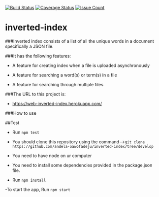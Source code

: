 [![Build Status](https://travis-ci.org/andela-oawofadeju/inverted-index.svg?branch=master)](https://travis-ci.org/andela-oawofadeju/inverted-index)
[![Coverage Status](https://coveralls.io/repos/github/andela-oawofadeju/inverted-index/badge.svg?branch=master)](https://coveralls.io/github/andela-oawofadeju/inverted-index?branch=master)
[![Issue Count](https://codeclimate.com/github/andela-oawofadeju/inverted-index/badges/issue_count.svg)](https://codeclimate.com/github/andela-oawofadeju/inverted-index)
# inverted-index

###Inverted index consists of a list of all the unique words in a document specifically a JSON file.


###It has the following features:

- A feature for creating index when a file is uploaded asynchronously

- A feature for searching a word(s) or term(s) in a file

- A feature for searching through multiple files

###The URL to this project is:

- https://web-inverted-index.herokuapp.com/

###How to use


##Test

- Run ```npm test```

- You should clone this repository using the command-->```git clone https://github.com/andela-oawofadeju/inverted-index/tree/develop```

- You need to have node on ur computer

- You need to install some dependencies provided in the package.json file.
- Run ```npm install```

-To start the app,
Run ```npm start```
